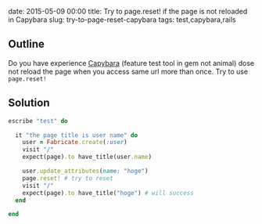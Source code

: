 date: 2015-05-09 00:00
title: Try to page.reset! if the page is not reloaded in Capybara
slug: try-to-page-reset-capybara
tags: test,capybara,rails

## Outline

Do you have experience [Capybara](https://github.com/jnicklas/capybara) (feature test tool in gem not animal) dose not reload the page when you access same url more than once.
Try to use `page.reset!`

## Solution


```ruby
escribe "test" do

  it "the page title is user name" do
    user = Fabricate.create(:user)
    visit "/"
    expect(page).to have_title(user.name)

    user.update_attributes(name: "hoge")
    page.reset! # try to reset
    visit "/"
    expect(page).to have_title("hoge") # will success
  end

end
```
